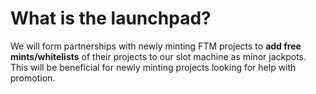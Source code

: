 # What is the launchpad?

We will form partnerships with newly minting FTM projects to **add free mints/whitelists** of their projects to our slot machine as minor jackpots. This will be beneficial for newly minting projects looking for help with promotion.
